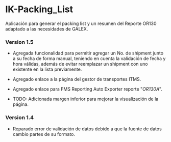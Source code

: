 # IK-Packing_List

Aplicación para generar el packing list y un resumen del Reporte OR130 adaptado a las necesidades de GALEX.

### Version 1.5
* Agregada funcionalidad para permitir agregar un No. de shipment junto a su fecha de forma manual, teniendo en cuenta la validación de fecha y hora válidas, además de evitar reemplazar un shipment con uno existente en la lista previamente.
* Agregado enlace a la página del gestor de transportes ITMS.
* Agregado enlace para FMS Reporting Auto Exporter reporte "*OR130A*".

* TODO: Adicionada margen inferior para mejorar la visualización de la página.

### Version 1.4
* Reparado error de validación de datos debido a que la fuente de datos cambio partes de su formato.
